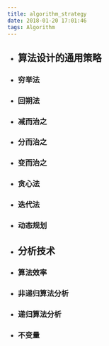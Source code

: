 ```yaml
---
title: algorithm_strategy
date: 2018-01-20 17:01:46
tags: Algorithm
---
```

- ## 算法设计的通用策略

- ### 穷举法

- ### 回朔法

- ### 减而治之

- ### 分而治之

- ### 变而治之

- ### 贪心法

- ### 迭代法

- ### 动态规划

- ## 分析技术
 
- ### 算法效率

- ### 非递归算法分析 

- ### 递归算法分析 

- ### 不变量
